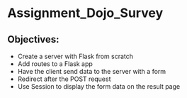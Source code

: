 # Assignment_Dojo_Survey
## Objectives:
- Create a server with Flask from scratch
- Add routes to a Flask app
- Have the client send data to the server with a form
- Redirect after the POST request
- Use Session to display the form data on the result page
